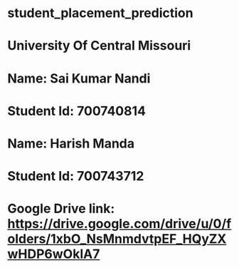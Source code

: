 # student_placement_prediction
# University Of Central Missouri
# Name: Sai Kumar Nandi
# Student Id: 700740814
# Name: Harish Manda
# Student Id: 700743712
# Google Drive link: https://drive.google.com/drive/u/0/folders/1xbO_NsMnmdvtpEF_HQyZXwHDP6wOklA7
